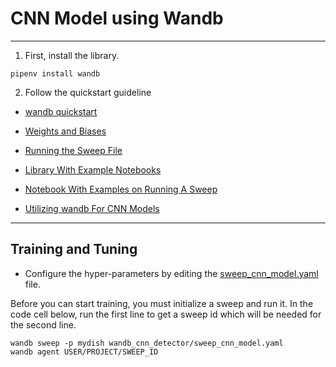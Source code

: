 # CNN Model using Wandb
---

1. First, install the library.

```
pipenv install wandb
```

2. Follow the quickstart guideline

- [wandb quickstart](https://docs.wandb.com/quickstart)

- [Weights and Biases](https://docs.wandb.com/sweeps/)

- [Running the Sweep File](https://www.wandb.com/articles/run-your-first-sweep)

- [Library With Example Notebooks](https://docs.wandb.com/library/example-projects)

- [Notebook With Examples on Running A Sweep](https://colab.research.google.com/drive/1gKixa6hNUB8qrn1CfHirOfTEQm0qLCSS)

- [Utilizing wandb For CNN Models](https://colab.research.google.com/drive/1S8SJvH4bqhPvurG4gjh3-t-XulX4S8JX)

---

## Training and Tuning

- Configure the hyper-parameters by editing the [sweep_cnn_model.yaml](sweep_cnn_model.yaml) file.

Before you can start training, you must initialize a sweep and run it. In the code cell below, run the first line to get a sweep id which will be needed for the second line.

```
wandb sweep -p mydish wandb_cnn_detector/sweep_cnn_model.yaml
wandb agent USER/PROJECT/SWEEP_ID
```
